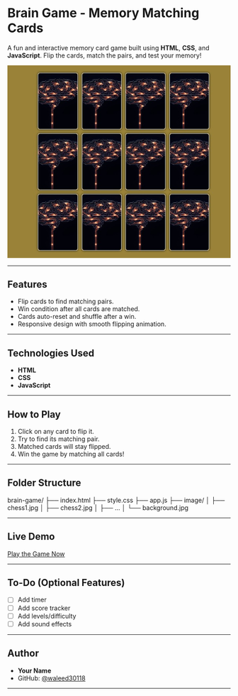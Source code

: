 #  Brain Game - Memory Matching Cards

A fun and interactive memory card game built using **HTML**, **CSS**, and **JavaScript**. Flip the cards, match the pairs, and test your memory!

![screenshot](./image/preview.jpg)

---

##  Features

-  Flip cards to find matching pairs.
-  Win condition after all cards are matched.
-  Cards auto-reset and shuffle after a win.
-  Responsive design with smooth flipping animation.

---

## Technologies Used

- **HTML**
- **CSS**
- **JavaScript**

---

## How to Play

1. Click on any card to flip it.
2. Try to find its matching pair.
3. Matched cards will stay flipped.
4. Win the game by matching all cards!

---

## Folder Structure

brain-game/
├── index.html
├── style.css
├── app.js
├── image/
│ ├── chess1.jpg
│ ├── chess2.jpg
│ ├── ...
│ └── background.jpg


---

##  Live Demo

[Play the Game Now](https://github.com/waleed39118/mindGame.git)  

---

## To-Do (Optional Features)

- [ ] Add timer
- [ ] Add score tracker
- [ ] Add levels/difficulty
- [ ] Add sound effects

---

## Author

- **Your Name**
- GitHub: [@waleed30118](https://github.com/waleed39118/mindGame.git)

---

